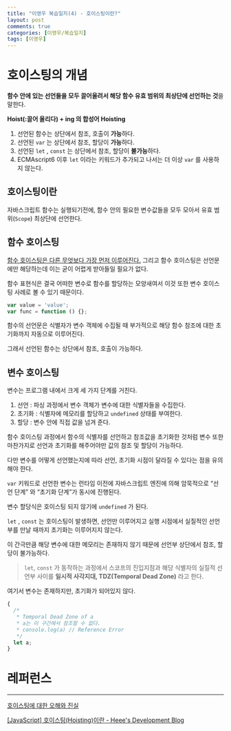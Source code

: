 ```yaml
---
title: "이영우 복습일지(4) - 호이스팅이란?"
layout: post
comments: true
categories: [이영우/복습일지]
tags: [이영우]
---
```


# 호이스팅의 개념

**함수 안에 있는 선언들을 모두 끌어올려서 해당 함수 유효 범위의 최상단에 선언하는 것**을 말한다.

**Hoist(:끌어 올리다) + ing 의 합성어 Hoisting**

1. 선언된 함수는 상단에서 참조, 호출이 **가능**하다.
2. 선언된 `var` 는 상단에서 참조, 할당이 **가능**하다.
3. 선언된 `let` , `const` 는 상단에서 참조, 할당이 **불가능**하다.
4. ECMAscript6 이후 `let` 이라는 키워드가 추가되고 나서는 더 이상 `var` 를 사용하지 않는다.

## 호이스팅이란

자바스크립트 함수는 실행되기전에, 함수 안의 필요한 변수값들을 모두 모아서 유효 범위(`Scope`) 최상단에 선언한다.

## 함수 호이스팅

[함수 호이스팅은 다른 무엇보다 가장 먼저 이루어진다.](https://stackoverflow.com/questions/28246589/order-of-hoisting-in-javascript) 그리고 함수 호이스팅은 선언문에만 해당하는데 이는 굳이 어렵게 받아들일 필요가 없다. 

함수 표현식은 결국 어떠한 변수로 함수를 할당하는 모양새여서 이것 또한 변수 호이스팅 사례로 볼 수 있기 때문이다.

```jsx
var value = 'value';
var func = function () {};
```

함수의 선언문은 식별자가 변수 객체에 수집될 때 부가적으로 해당 함수 참조에 대한 초기화까지 자동으로 이루어진다. 

그래서 선언된 함수는 상단에서 참조, 호출이 가능하다.

## 변수 호이스팅

변수는 프로그램 내에서 크게 세 가지 단계를 거친다.

1. 선언 : 파싱 과정에서 변수 객체가 변수에 대한 식별자들을 수집한다.
2. 초기화 : 식별자에 메모리를 할당하고 `undefined` 상태를 부여한다.
3. 할당 : 변수 안에 직접 값을 넘겨 준다.

함수 호이스팅 과정에서 함수의 식별자를 선언하고 참조값을 초기화한 것처럼 변수 또한 마찬가지로 선언과 초기화를 해주어야만 값의 참조 및 할당이 가능하다. 

다만 변수를 어떻게 선언했는지에 따라 선언, 초기화 시점이 달라질 수 있다는 점을 유의해야 한다.

`var` 키워드로 선언한 변수는 런타임 이전에 자바스크립트 엔진에 의해 암묵적으로 “선언 단계” 와 “초기화 단계”가 동시에 진행된다.

변수 할당식은 호이스팅 되지 않기에 `undefined` 가 된다.

`let` , `const` 는 호이스팅이 발생하면, 선언만 이루어지고 실행 시점에서 실질적인 선언부를 만날 때까지 초기화는 이루어지지 않는다. 

이 간극만큼 해당 변수에 대한 메모리는 존재하지 않기 때문에 선언부 상단에서 참조, 할당이 불가능하다.

> `let`, `const` 가 동작하는 과정에서 스코프의 진입지점과 해당 식별자의 실질적 선언부 사이를 **일시적 사각지대, TDZ(Temporal Dead Zone)** 라고 한다. 

여기서 변수는 존재하지만, 초기화가 되어있지 않다.
> 

```jsx
{
  /*
   * Temporal Dead Zone of a
   * a는 이 구간에서 참조할 수 없다.
   * console.log(a) // Reference Error
   */
  let a;
}
```

# 레퍼런스

---

[호이스팅에 대한 오해와 진실](https://tecoble.techcourse.co.kr/post/2021-04-25-hoisting/)

[[JavaScript] 호이스팅(Hoisting)이란 - Heee's Development Blog](https://gmlwjd9405.github.io/2019/04/22/javascript-hoisting.html)
